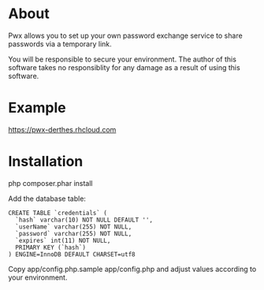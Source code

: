 About
=====

Pwx allows you to set up your own password exchange service to share passwords
via a temporary link.

You will be responsible to secure your environment. The author of this software
takes no responsiblity for any damage as a result of using this software.

Example
============

https://pwx-derthes.rhcloud.com

Installation
============

php composer.phar install

Add the database table:
```
CREATE TABLE `credentials` (
  `hash` varchar(10) NOT NULL DEFAULT '',
  `userName` varchar(255) NOT NULL,
  `password` varchar(255) NOT NULL,
  `expires` int(11) NOT NULL,
  PRIMARY KEY (`hash`)
) ENGINE=InnoDB DEFAULT CHARSET=utf8
```

Copy app/config.php.sample app/config.php and adjust values according to your
environment.
